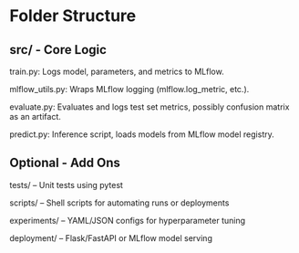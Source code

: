 # Folder Structure

## src/ - Core Logic
train.py: Logs model, parameters, and metrics to MLflow.

mlflow_utils.py: Wraps MLflow logging (mlflow.log_metric, etc.).

evaluate.py: Evaluates and logs test set metrics, possibly confusion matrix as an artifact.

predict.py: Inference script, loads models from MLflow model registry.

## Optional - Add Ons
tests/ – Unit tests using pytest

scripts/ – Shell scripts for automating runs or deployments

experiments/ – YAML/JSON configs for hyperparameter tuning

deployment/ – Flask/FastAPI or MLflow model serving